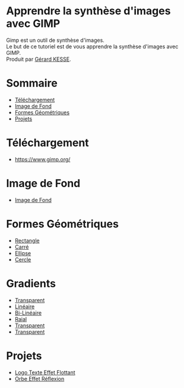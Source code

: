 # Apprendre la synthèse d'images avec GIMP 

Gimp est un outil de synthèse d'images.  
Le but de ce tutoriel est de vous apprendre la synthèse d'images avec GIMP.  
Produit par 
[Gérard KESSE](https://github.com/gkesse/ "https://github.com/gkesse").

# Sommaire
* [Téléchargement](#téléchargement "Téléchargement") 
* [Image de Fond](#image-de-fond "Image de Fond") 
* [Formes Géométriques](#formes-géométriques "Formes Géométriques") 
* [Projets](#projets "Projets") 

# Téléchargement
* https://www.gimp.org/

# Image de Fond
* [Image de Fond](Image_Fond#rectangle "Image de Fond") 

# Formes Géométriques
* [Rectangle](Forme_Geometrique/Rectangle#rectangle "Rectangle") 
* [Carré](Forme_Geometrique/Carre#carré "Carré") 
* [Ellipse](Forme_Geometrique/Ellipse#ellipse "Ellipse") 
* [Cercle](Forme_Geometrique/Cercle#cercle "Cercle") 

# Gradients
* [Transparent](Gradient/Transparent "Transparent") 
* [Linéaire](Gradient/Lineaire "Linéaire") 
* [Bi-Linéaire](Gradient/BiLineaire "Bi-Linéaire") 
* [Raial](Gradient/Raial#raial "Raial") 
* [Transparent](Gradient/Transparent "Transparent") 
* [Transparent](Gradient/Transparent "Transparent") 

# Projets
* [Logo Texte Effet Flottant](Logo#logo "Logo Texte Effet Flottant") 
* [Orbe Effet Réflexion](Orbe#orbe-effet-réflexion "Orbe Effet Réflexion") 
